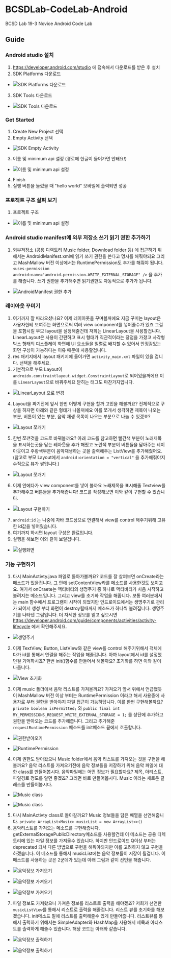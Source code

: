 # BCSDLab-CodeLab-Android
BCSD Lab 19-3 Novice Android Code Lab

## Guide

### Android studio 설치

1. <https://developer.android.com/studio> 에 접속해서 다운로드를 받은 후 설치
2. SDK Platforms 다운로드

- ![SDK Platforms 다운로드](./image/1.png)

3. SDK Tools 다운로드

- ![SDK Tools 다운로드](./image/2.png)

### Get Started

1. Create New Project 선택
2. Empty Activity 선택

- ![SDK Empty Activity](./image/3.png)

3. 이름 및 minimum api 설정 (경로에 한글이 들어가면 안돼요!)

- ![이름 및 minimum api 설정](./image/4.png)

4. Finish
5. 실행 버튼을 눌렀을 때 "hello world" 모바일에 출력되면 성공

### 프로젝트 구조 살펴 보기

1. 프로젝트 구조

- ![이름 및 minimum api 설정](./image/5.jpeg)

### Android studio manifest에 외부 저장소 쓰기 읽기 권한 추가하기

1. 외부저장소 (공용 디렉토리 Music folder, Download folder 등) 에 접근하기 위해서는 AndroidManifest.xml에 읽기 쓰기 권한을 쓴다고 명시를 해줘야되요 그리고 MashMallow 버전 이상에서는 RuntimePermission도 추가를 해줘야 됩니다.
`<uses-permission android:name="android.permission.WRITE_EXTERNAL_STORAGE" />` 을 추가를 해줍니다. 쓰기 권한을 추가해주면 읽기권한도 자동적으로 추가가 됩니다.

- ![AndroidManifest 권한 추가](./image/6.png)

### 레이아웃 꾸미기

1. 여기까지 잘 따라오셨나요? 이제 레이아웃을 꾸며볼꺼에요 지금 꾸미는 layout은 사용자한테 보여주는 화면으로써 여러 view component를 넣어줄수가 있죠 그걸을 포함시킬 부모 layout을 설정해줄건데 저희는 LinearLayout을 사용할겁니다.
LinearLayout은 사용이 간편하고 표시 형태가 직관적이라는 장점을 가졌고 사각형 박스 형태의 디스플레이 화면에 UI 요소들을 일렬로 배치할 수 있어서 안정감있는 화면 구성이 가능하다는 이유 때문에 사용할겁니다.
2. res 패키지에서 layout 패키지에 들어가면 `activity_main.xml` 파일이 있을 겁니다. 선택을 해주세요.
3. 기본적으로 부모 Layout이 `androidx.constraintlayout.widget.ConstraintLayout`로 되어있을꺼에요 이를 `LinearLayout`으로 바꿔주세요 닫히는 태그도 마찬가지입니다.

- ![LinearLayout 으로 변경](./image/7.png)

4. Layout을 짜기전에 앞서 한번 어떻게 구현을 할까 고민을 해볼까요? 전체적으로 구상을 하자면 아래와 같은 형태가 나올꺼에요 이를 쪼개서 생각하면 제목이 나오는 부분, 버튼이 있는 부분, 음악 재생 목록이 나오는 부분으로 나눌 수 있겠죠?

- ![Layout 쪼개기](./image/8.png)

5. 한번 쪼갠것을 코드로 바꿔볼까요? 아래 코드를 참고하면  빨간색 부분이 노래제목을 표시하는곳을 담는 레아웃을 추가 해줬고 노란색 부분이 버튼들을 담아주는 레이아웃이고 주황색부분이 음악재생하는 곳을 출력해주는 ListView를 추가해줬어요. (참고로 부모 Layout에서 `android:orientation = "vertical"` 을 추가해줘야지 수직으로 뷰가 쌓입니다.)

- ![Layout 쪼개기](./image/9.png)

6. 이제 안에다가 view component를 넣어 볼까요 노래제목을 표시해줄 Textview를 추가해주고 버튼들을 추가해줍니다! 코드를 작성해보면 이와 같이 구현할 수 있습니다.

- ![Layout 구현하기](./image/10.png)

7. `android:id` 는 나중에 자바 코드상으로 연결해서 view를 control 해주기위해 고유한 id값을 넣어줬습니다.
8. 여기까지 하시면 layout 구성은 완료입니다.
9. 실행을 해보면 이와 같이 보일겁니다.

- ![실행화면](./image/11.png)

### 기능 구현하기

1. 다시 MainActivty.java 파일로 돌아가볼까요? 코드를 잘 살펴보면 onCreate라는 메소드가 있을겁니다. 그 안에 setContentView라를 메소드를 사용한것도 보이고요. 여기서 onCraete는 액티비티의 생명주기 중 하나로 액티비티가 처음 시작하고 불려지는 메소드입니다. 그리고 view를 초기화 작업을 해줍니다. 보통 여러분께서는 main 함수에서 프로그램이 시작이 되었지만 안드로이드에서는 생명주기로 관리가 되어서 생성 부터 화면이 destroy될때까지 메소드가 하나씩 불려집니다. 생명주기를 나타낸 그림입니다. 더 자세한 정보를 얻고 싶으시면 <https://developer.android.com/guide/components/activities/activity-lifecycle> 에서 확인해주세요.

- ![생명주기](./image/12.jpg)

2. 이제 TextView, Button, ListView와 같은 view를 control 해주기위해서 객체에다가 id를 통해서 연결을 해주는 작업을 해줄겁니다. 아까 layout에서 id를 설정했던걸 기억하시죠? 한번 init()함수를 만들어서 해볼까요? 초기화를 하면 이와 같이 나옵니다.

- ![View 초기화](./image/13.png)

3. 이제 music 폴더에서 음악 리스트를 가져올까요? 가져오기 앞서 위에서 언급했듯이 MashMallow 버전 이상 부터는 RuntimePermission 이라고 해서 사용중에 사용자로 부터 권한을 받아야지 파일 접근이 가능하답니다. 이를 한번 구현해볼까요?
`private boolean isPermitted;` 와 `public final int MY_PERMISSIONS_REQUEST_WRITE_EXTERNAL_STORAGE = 1;` 를 상단에 추가하고 권한을 받아오는 코드를 추가해줍니다. 그리고 추가해준 `requestRuntimePermission` 메소드를 init메소드 끝에서 호출합니다.

- ![권한받아오기](./image/14.png)

- ![RuntimePermission](./image/15.png)

4. 이제 권한도 받아왔으니 Music folder에서 음악 리스트를 가져오는 것을 구현을 해볼까요? 음악 리스트를 가져오기전에 음악 정보들을 저장하기 위해 음악 파일에 대한 class를 만들어봅시다. 음악파일에는 어떤 정보가 필요할까요? 제목, 아티스트, 파일경로 정도를 알면 좋겠죠? 그러면 바로 만들어봅시다. Music 이라는 새로운 클래스를 만들어봅시다.

- ![Music class](./image/16.png)

- ![Music class](./image/17.png)

5. 다시 MainActivty class로 돌아갈까요? Music 정보들을 담은 배열을 선언해줍니다. `private ArrayList<Music> musicList = new ArrayList<>()`
6. 음악리스트를 가져오는 메소드를 구현해줍니다. getExternalStoragePublicDirectory메소드를 사용할건데 이 메소드는 공용 디렉토리에 있는 파일 정보를 가져올수 있습니다. 하지만 안드로이드 Q이상 부터는 deprecated 되서 다른 방법으로 구현을 해줘야되지만 이를 고려하지 않고 구현을 하겠습니다. 이 메소드를 통해서 musicList에는 음악 정보들이 저장이 될겁니다. 이 메소드를 사용하는 곳은 2군데가 있는데 아래 그림과 같이 선언을 해줍니다.

- ![음악정보 가져오기](./image/18.png)

- ![음악정보 가져오기](./image/19.png)

- ![음악정보 가져오기](./image/20.png)

7. 파일 정보도 가져왔으니 가져온 정보를 리스트로 출력을 해야겠죠? 저희가 선언한 `musicListView`를 통해서 리스트로 출력을 해줄겁니다. 리스트 뷰를 초기화를 해보겠습니다. init메소드 밑에 리스트를 출력해줄수 있게 만들어줍니다. 리스트뷰를 통해서 출력하기 위해서는 SimpleAdapter와 HashMap을 사용해서 제목과 아티스트를 출력하게 해줄수 있습니다.  해당 코드는 아래와 같습니다.

- ![음악정보 출력하기](./image/21.png)

- ![음악정보 출력하기](./image/22.png)
